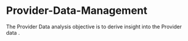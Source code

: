 # Provider-Data-Management
The Provider Data analysis objective is to derive insight into the Provider data .
